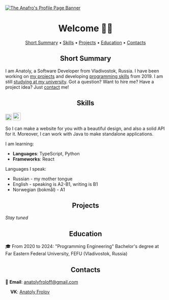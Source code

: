 [![The Anafro's Profile Page Banner](https://github.com/anafro/anafro/blob/main/Banners/Anafro-Readme-Banner.svg "Press the right mouse button and then press 'Copy the URL' to copy the URL to my GitHub page")](https://github.com/anafro)

<h1 align="center">Welcome 👋🏼</h1>

<p align="center">
    <a href="#short-summary">Short Summary</a> •
    <a href="#skills">Skills</a> •
    <a href="#projects">Projects</a> •
    <a href="#education">Education</a> •
    <a href="#contacts">Contacts</a>
</p>

<h2 align="center">Short Summary</h2>
I am Anatoly, a Software Developer from Vladivostok, Russia. I have been working on <a href="#projects">my projects</a> and developing <a href="#skills">programming skills</a> from 2019. I am still <a href="#education">studying at my university</a>. Got a question? Want to hire me? Have a project idea? Just <a href="#contacts">contact</a> me!

<h2 align="center">Skills</h2>
<img src="https://raw.githubusercontent.com/anafro/anafro/main/Badges/Java.svg" height="20"> <img src="https://raw.githubusercontent.com/anafro/anafro/main/Badges/Java.svg" height="24"> 

So I can make a website for you with a beautiful design, and also a solid API for it. Moreover, I can work with Java to make standalone applications.

I am learning:

* **Languages**: TypeScript, Python
* **Frameworks**: React

Languages I speak:

* Russian - my mother tongue
* English - speaking is A2-B1, writing is B1
* Norwegian (bokmål) - A1

<h2 align="center">Projects</h2>

*Stay tuned*


<h2 align="center">Education</h2>

🎓 From 2020 to 2024: "Programming Engineering" Bachelor's degree at Far Eastern Federal University, FEFU (Vladivostok, Russia)

<h2 align="center">Contacts</h2>

📧 **Email**: <a href="mailto:anatolyfroloff@gmail.com">anatolyfroloff@gmail.com</a><!-- and <a href="mailto:contact@anafro.ru">contact@anafro.ru</a>-->

<img src="https://upload.wikimedia.org/wikipedia/commons/thumb/2/21/VK.com-logo.svg/288px-VK.com-logo.svg.png" width="12" height="12"> **VK**: <a href="https://vk.com/anafro">Anatoly Frolov</a>